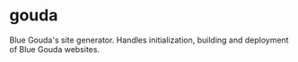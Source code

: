 gouda
=====

Blue Gouda's site generator. Handles initialization, building and deployment of Blue Gouda websites.